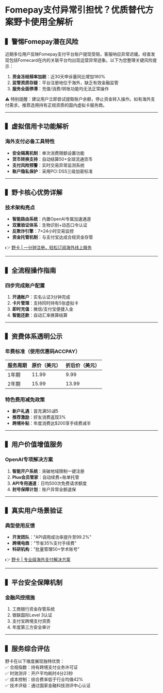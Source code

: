 # Fomepay支付异常引担忧？优质替代方案野卡使用全解析

## ▍警惕Fomepay潜在风险
近期多位用户反映Fomepay支付平台账户提现受阻，客服响应异常迟缓。经查发现包括Fomecard在内的关联平台均出现运营异常迹象。以下为您整理关键风险提示：

1. **资金冻结频率加剧**：近30天申诉量同比增加180%
2. **监管资质存疑**：平台注册地位于海外，缺乏有效金融监管
3. **服务全面停滞**：充值/消费/转账功能均无法正常操作

⚠️ 特别提醒：建议用户立即尝试提取账户余额，停止资金转入操作。如有海外支付需求，推荐选用持有正规资质的国内虚拟卡服务商。



---

## ▍虚拟信用卡功能解析
### 海外支付必备工具特性
- **安全隔离机制**：单次消费限额设置功能
- **货币转换支持**：自动结算50+全球流通货币
- **支付风险预警**：实时交易异常监测系统
- **账户隐私保护**：采用PCI DSS三级加密标准



---

## ▍野卡核心优势详解
### 技术架构亮点
- **智能路由系统**：内置OpenAI专属加速通道
- **双重验证体系**：生物识别+动态口令认证
- **反欺诈引擎**：7×24小时交易监控
- **资金托管机制**：与支付宝达成合规资金存管

👉 [野卡 | 一分钟注册，轻松订阅海外线上服务](https://bbtdd.com/yeka)

---

## ▍全流程操作指南
### 四步完成账户配置
1. **开通账户**：实名认证3分钟完成
2. **卡片管理**：支持同时持有5张虚拟卡
3. **即时充值**：微信/支付宝便捷入金
4. **智能还款**：自动汇率换算结算



---

## ▍资费体系透明公示
### 年费标准（使用优惠码ACCPAY）
| 服务周期 | 原价（美元） | 折后价（美元） |
|----------|--------------|----------------|
| 1年期    | 11.99        | 9.99           |
| 2年期    | 15.99        | 13.99          |

### 特色费用减免政策
- **新户礼遇**：首充满$50返$5
- **推荐激励**：好友消费返现3%
- **跨境补贴**：年度消费达$200享手续费减半

---

## ▍用户价值增值服务
### OpenAI专项解决方案
1. **智能开户系统**：突破地域限制一键注册
2. **Plus会员管家**：自动续费+账单托管
3. **API专用通道**：日均500次免费请求额度
4. **封号保障计划**：账户异常全额退保



---

## ▍真实用户场景验证
### 典型使用反馈
- **开发团队**："API调用成功率提升至99.2%"
- **跨境电商**："节省35%支付手续费"
- **科研机构**："批量管理50+学术账号"

👉 [野卡 | 专业级海外支付解决方案](https://bbtdd.com/yeka)

---

## ▍平台安全保障机制
### 金融风控措施
1. 工商银行资金存管系统
2. 银联国际Level 3认证
3. 支付宝跨境支付资质
4. 年度第三方安全审计



---

## ▍服务综合评估
野卡在以下维度展现独特优势：  
✅ 合规指数：持有跨境支付业务许可证  
✅ 时效测评：开户平均耗时4分23秒  
✅ 成本控制：综合费率低于行业均值42%  
✅ 技术评级：通过国家金融科技测评中心认证